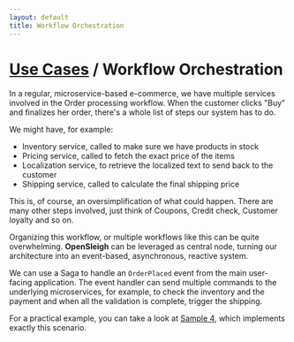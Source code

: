 ```yaml
---
layout: default
title: Workflow Orchestration
---
```


# [Use Cases](/use-cases/) / Workflow Orchestration

In a regular, microservice-based e-commerce, we have multiple services involved in the Order processing workflow. When the customer clicks "Buy" and finalizes her order, there's a whole list of steps our system has to do. 

We might have, for example:

- Inventory service, called to make sure we have products in stock
- Pricing service, called to fetch the exact price of the items
- Localization service, to retrieve the localized text to send back to the customer
- Shipping service, called to calculate the final shipping price

This is, of course, an oversimplification of what could happen. There are many other steps involved, just think of Coupons, Credit check, Customer loyalty and so on.

Organizing this workflow, or multiple workflows like this can be quite overwhelming. **OpenSleigh** can be leveraged as central node, turning our architecture into an event-based, asynchronous, reactive system.

We can use a Saga to handle an `OrderPlaced` event from the main user-facing application. The event handler can send multiple commands to the underlying microservices, for example, to check the inventory and the payment and when all the validation is complete, trigger the shipping.

For a practical example, you can take a look at [Sample 4](https://github.com/mizrael/OpenSleigh/tree/develop/samples/Sample4), which implements exactly this scenario.